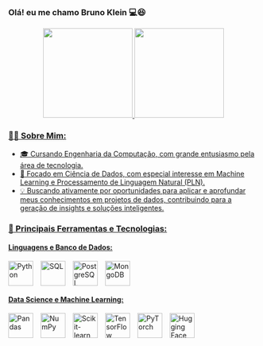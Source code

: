 ### Olá!  eu me chamo Bruno Klein 💻😆
 
<div align="center">
<a href="https://github.com/BrunoKlein504">
<img height="180em" src="https://github-readme-stats.vercel.app/api?username=BrunoKlein504&show_icons=true&theme=tokyonight&include_all_commits=true&count_private=true"/>
<img height="180em" src="https://github-readme-stats.vercel.app/api/top-langs/?username=BrunoKlein504&layout=compact&langs_count=7&theme=tokyonight"/>
</div>

### 👨‍💻 Sobre Mim:
 - 🎓 Cursando Engenharia da Computação, com grande entusiasmo pela área de tecnologia.
 - 🚀 Focado em Ciência de Dados, com especial interesse em Machine Learning e Processamento de Linguagem Natural (PLN).
 - 💡 Buscando ativamente por oportunidades para aplicar e aprofundar meus conhecimentos em projetos de dados, contribuindo para a geração de insights e soluções inteligentes.

### 🧠 Principais Ferramentas e Tecnologias:

#### Linguagens e Banco de Dados:

<div style="display: flex; flex-wrap: wrap; justify-content: flex-start; gap: 15px;">
<img align="center" alt="Python" src="https://cdn.jsdelivr.net/gh/devicons/devicon/icons/python/python-original.svg" height="50" />
<img align="center" alt="SQL" src="https://cdn.jsdelivr.net/gh/devicons/devicon/icons/azuresqldatabase/azuresqldatabase-original.svg" height="50" />
<img align="center" alt="PostgreSQL" src="https://cdn.jsdelivr.net/gh/devicons/devicon/icons/postgresql/postgresql-original-wordmark.svg" height="50" />
<img align="center" alt="MongoDB" src="https://cdn.jsdelivr.net/gh/devicons/devicon/icons/mongodb/mongodb-original-wordmark.svg" height="50" />
</div>

#### Data Science e Machine Learning:

<div style="display: flex; flex-wrap: wrap; justify-content: flex-start; gap: 15px;">
<img align="center" alt="Pandas" src="https://cdn.jsdelivr.net/gh/devicons/devicon/icons/pandas/pandas-original.svg" height="50" />
<img align="center" alt="NumPy" src="https://cdn.jsdelivr.net/gh/devicons/devicon/icons/numpy/numpy-original.svg" height="50" />
<img align="center" alt="Scikit-learn" src="https://upload.wikimedia.org/wikipedia/commons/thumb/0/05/Scikit_learn_logo_small.svg/2048px-Scikit_learn_logo_small.svg.png" height="50" />
<img align="center" alt="TensorFlow" src="https://cdn.jsdelivr.net/gh/devicons/devicon/icons/tensorflow/tensorflow-original.svg" height="50" />
<img align="center" alt="PyTorch" src="https://cdn.jsdelivr.net/gh/devicons/devicon/icons/pytorch/pytorch-original.svg" height="50" />
<img align="center" alt="Hugging Face" src="https://huggingface.co/front/assets/huggingface_logo-noborder.svg" height="50" />
</div>
